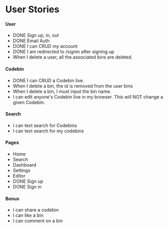 # User Stories

#### User
* DONE Sign up, in, out
* DONE Email Auth
* DONE I can CRUD my account
* DONE I am redirected to /signin after signing up
* When I delete a user, all the associated bins are deleted.

#### Codebin
* DONE I can CRUD a Codebin live.
* When I delete a bin, the id is removed from the user bins
* When I delete a bin, I must input the bin name.
* I can edit anyone's Codebin live in my browser. This will NOT change a given Codebin.

#### Search
* I can text search for Codebins
* I can text search for my codebins

#### Pages
* Home
* Search
* Dashboard
* Settings
* Editor
* DONE Sign up
* DONE Sign in


#### Bonus
* I can share a codebin
* I can like a bin
* I can comment on a bin
